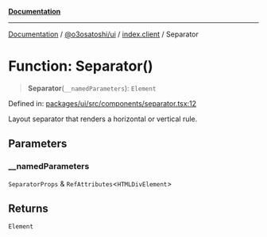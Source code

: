 [**Documentation**](../../../../README.md)

***

[Documentation](../../../../README.md) / [@o3osatoshi/ui](../../README.md) / [index.client](../README.md) / Separator

# Function: Separator()

> **Separator**(`__namedParameters`): `Element`

Defined in: [packages/ui/src/components/separator.tsx:12](https://github.com/o3osatoshi/experiment/blob/54ab00df974a3e9f8283fbcd8c611ed1e0274132/packages/ui/src/components/separator.tsx#L12)

Layout separator that renders a horizontal or vertical rule.

## Parameters

### \_\_namedParameters

`SeparatorProps` & `RefAttributes`\<`HTMLDivElement`\>

## Returns

`Element`
